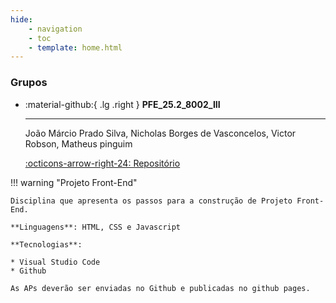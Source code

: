 ```yaml
---
hide:
    - navigation
    - toc
    - template: home.html
---
```


### Grupos

<div class="grid cards" style="grid-template-columns: 1fr;" markdown>


-   :material-github:{ .lg .right } __PFE_25.2_8002_III__

    ---

    João Márcio Prado Silva, Nicholas Borges de Vasconcelos, Victor Robson, Matheus pinguim

    [:octicons-arrow-right-24: Repositório](https://github.com/Projetos-de-Extensao/PFE_25.2_8002_III)

</div>

!!! warning "Projeto Front-End"

    Disciplina que apresenta os passos para a construção de Projeto Front-End.

    **Linguagens**: HTML, CSS e Javascript

    **Tecnologias**:

    * Visual Studio Code
    * Github

    As APs deverão ser enviadas no Github e publicadas no github pages.





